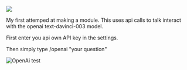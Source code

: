 ![](https://img.shields.io/badge/Foundry-v0.8.6-informational)
<!--- Downloads @ Latest Badge -->
<!--- replace <user>/<repo> with your username/repository -->
<!--- ![Latest Release Download Count](https://img.shields.io/github/downloads/<user>/<repo>/latest/module.zip) -->

<!--- Forge Bazaar Install % Badge -->
<!--- replace <your-module-name> with the `name` in your manifest -->
<!--- ![Forge Installs](https://img.shields.io/badge/dynamic/json?label=Forge%20Installs&query=package.installs&suffix=%25&url=https%3A%2F%2Fforge-vtt.com%2Fapi%2Fbazaar%2Fpackage%2F<your-module-name>&colorB=4aa94a) -->

My first attemped at making a module.
This uses api calls to talk interact with the openai text-davinci-003 model.

First enter you api own API key in the settings.

Then simply type /openai "your question"

![OpenAi test](https://user-images.githubusercontent.com/72493889/209166737-69bd1b9f-7d1a-4b6d-b16c-ef672adbbebe.gif)
